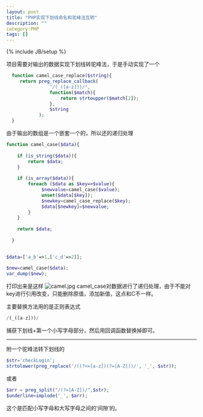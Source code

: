 ```yaml
---
layout: post
title: "PHP实现下划线命名和驼峰法互转"
description: ""
category:PHP 
tags: []
---
```

{% include JB/setup %}

项目需要对输出的数据实现下划线转驼峰法，于是手动实现了一个

```php
  function camel_case_replace($string){
     return preg_replace_callback(
                "/(_([a-z]))/",
                function($match){
                    return strtoupper($match[2]);
                },
                $string
            );
  }  
```

由于输出的数组是一个嵌套一个的，所以还的递归处理

```php
function camel_case($data){
    
    if (is_string($data)){
        return $data;
    }
    
    if (is_array($data)){
        foreach ($data as $key=>$value){
             $newvalue=camel_case($value);
             unset($data[$key]);
             $newkey=camel_case_replace($key);
             $data[$newkey]=$newvalue;
        }
    }
    
    return $data;
    
  }

 
$data=['a_b'=>1,['c_d'=>2]];
        
$new=camel_case($data);
var_dump($new);
```
打印出来是这样
![camel.jpg](http://www.didibird.com/wp-content/uploads/2015/06/camel.jpg)
camel_case对数据进行了递归处理，由于不能对key进行引用改变，只能删除原值，添加新值，这点和C不一样。

主要替换方法用的是正则表达式
```php
/(_([a-z]))/
```
捕获下划线+第一个小写字母部分，然后用回调函数替换掉即可。


----
附一个驼峰法转下划线的
```php
$str='checkLogin';
strtolower(preg_replace('/((?<=[a-z])(?=[A-Z]))/', '_', $str));
```
或者
```php
$arr = preg_split("/(?=[A-Z])/",$str);
$underline=implode('_', $arr);
```
 这个是匹配小写字母和大写字母之间的‘间隙’的。
